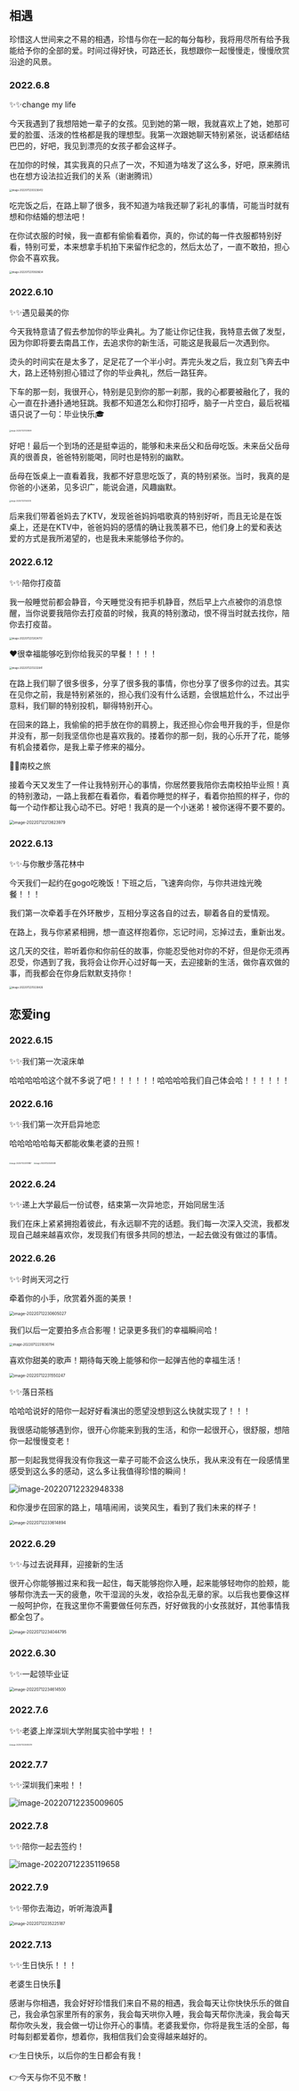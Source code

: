## **相遇**

珍惜这人世间来之不易的相遇，珍惜与你在一起的每分每秒，我将用尽所有给予我能给予你的全部的爱。时间过得好快，可路还长，我想跟你一起慢慢走，慢慢欣赏沿途的风景。

### **2022.6.8** 

✨✨change my life

今天我遇到了我想陪她一辈子的女孩。见到她的第一眼，我就喜欢上了她，她那可爱的脸蛋、活泼的性格都是我的理想型。我第一次跟她聊天特别紧张，说话都结结巴巴的，好吧，我见到漂亮的女孩子都会这样子。

在加你的时候，其实我真的只点了一次，不知道为啥发了这么多，好吧，原来腾讯也在想方设法拉近我们的关系（谢谢腾讯）

<img src="https://ldt-typora.oss-cn-shenzhen.aliyuncs.com/img/image-20220712203236412.png" alt="image-20220712203236412" style="zoom:30%;" />

吃完饭之后，在路上聊了很多，我不知道为啥我还聊了彩礼的事情，可能当时就有想和你结婚的想法吧！

在你试衣服的时候，我一直都有偷偷看着你，真的，你试的每一件衣服都特别好看，特别可爱，本来想拿手机拍下来留作纪念的，然后太怂了，一直不敢拍，担心你会不喜欢我。

<img src="https://ldt-typora.oss-cn-shenzhen.aliyuncs.com/img/image-20220712210928634.png" alt="image-20220712210928634" style="zoom:30%;" />

### 2022.6.10

✨✨遇见最美的你

今天我特意请了假去参加你的毕业典礼。为了能让你记住我，我特意去做了发型，因为你即将要去南昌工作，去追求你的新生活，可能这是我最后一次遇到你。

烫头的时间实在是太多了，足足花了一个半小时。弄完头发之后，我立刻飞奔去中大，路上还特别担心错过了你的毕业典礼，然后一路狂奔。

下车的那一刻，我很开心，特别是见到你的那一刹那，我的心都要被融化了，我的心一直在扑通扑通地狂跳。我都不知道怎么和你打招呼，脑子一片空白，最后祝福语只说了一句：毕业快乐🎓

<img src="https://ldt-typora.oss-cn-shenzhen.aliyuncs.com/img/image-20220712211339599.png" alt="image-20220712211339599" style="zoom:20%;" />

好吧！最后一个到场的还是挺幸运的，能够和未来岳父和岳母吃饭。未来岳父岳母真的很善良，爸爸特别能喝，同时也是特别的幽默。

岳母在饭桌上一直看着我，我都不好意思吃饭了，真的特别紧张。当时，我真的是你爸的小迷弟，见多识广，能说会道，风趣幽默。

<img src="https://ldt-typora.oss-cn-shenzhen.aliyuncs.com/img/image-20220712211440016.png" alt="image-20220712211440016" style="zoom:20%;" />

后来我们带着爸妈去了KTV，发现爸爸妈妈唱歌真的特别好听，而且无论是在饭桌上，还是在KTV中，爸爸妈妈的感情的确让我羡慕不已，他们身上的爱和表达爱的方式是我所渴望的，也是我未来能够给予你的。



### 2022.6.12

✨✨陪你打疫苗

我一般睡觉前都会静音，今天睡觉没有把手机静音，然后早上六点被你的消息惊醒，当你说要我陪你去打疫苗的时候，我真的特别激动，恨不得当时就去找你，陪你去打疫苗。

<img src="https://ldt-typora.oss-cn-shenzhen.aliyuncs.com/img/image-20220712212634751.png" alt="image-20220712212634751" style="zoom:30%;" />

❤️很幸福能够吃到你给我买的早餐！！！！

<img src="https://ldt-typora.oss-cn-shenzhen.aliyuncs.com/img/image-20220712213232841.png" alt="image-20220712213232841" style="zoom:30%;" />

在路上我们聊了很多很多，分享了很多我的事情，你也分享了很多你的过去。其实在见你之前，我是特别紧张的，担心我们没有什么话题，会很尴尬什么，不过出乎意料，我们聊的特别投机，聊得特别开心。

在回来的路上，我偷偷的把手放在你的肩膀上，我还担心你会甩开我的手，但是你并没有，那一刻我坚信你也是喜欢我的。搂着你的那一刻，我的心乐开了花，能够有机会搂着你，是我上辈子修来的福分。



🌟🌟南校之旅

接着今天又发生了一件让我特别开心的事情，你居然要我陪你去南校拍毕业照！真的特别激动，一路上我都在看着你，看着你睡觉的样子，看着你拍照的样子，你的每一个动作都让我心动不已。好吧！我真的是一个小迷弟！被你迷得不要不要的。

<img src="https://ldt-typora.oss-cn-shenzhen.aliyuncs.com/img/image-20220712213623979.png" alt="image-20220712213623979" style="zoom:50%;" />



### 2022.6.13

✨✨与你散步落花林中

今天我们一起约在gogo吃晚饭！下班之后，飞速奔向你，与你共进烛光晚餐！！！

我们第一次牵着手在外环散步，互相分享这各自的过去，聊着各自的爱情观。

在路上，我与你紧紧相拥，想一直这样抱着你，忘记时间，忘掉过去，重新出发。

这几天的交往，聆听着你和你前任的故事，你能忍受他对你的不好，但是你无须再忍受，你遇到了我，我将会让你开心过好每一天，去迎接新的生活，做你喜欢做的事，而我都会在你身后默默支持你！

<img src="https://ldt-typora.oss-cn-shenzhen.aliyuncs.com/img/image-20220712215538426.png" alt="image-20220712215538426" style="zoom:30%;" />



## 恋爱ing

### 2022.6.15

✨✨我们第一次滚床单

哈哈哈哈哈这个就不多说了吧！！！！！！哈哈哈哈我们自己体会哈！！！！！！



### 2022.6.16

✨✨我们第一次开启异地恋

哈哈哈哈哈每天都能收集老婆的丑照！

<img src="../../Library/Application%20Support/typora-user-images/image-20220712230131887.png" alt="image-20220712230131887" style="zoom:20%;" />

<img src="https://ldt-typora.oss-cn-shenzhen.aliyuncs.com/img/image-20220712225615918.png" alt="image-20220712225615918" style="zoom:20%;" />

### 2022.6.24

✨✨递上大学最后一份试卷，结束第一次异地恋，开始同居生活

我们在床上紧紧拥抱着彼此，有永远聊不完的话题。我们每一次深入交流，我都发现自己越来越喜欢你，发现我们有很多共同的想法，一起去做没有做过的事情。



### 2022.6.26

✨✨时尚天河之行

牵着你的小手，欣赏着外面的美景！

<img src="https://ldt-typora.oss-cn-shenzhen.aliyuncs.com/img/image-20220712230605027.png" alt="image-20220712230605027" style="zoom:50%;" />

我们以后一定要拍多点合影喔！记录更多我们的幸福瞬间哈！

<img src="https://ldt-typora.oss-cn-shenzhen.aliyuncs.com/img/image-20220712231030794.png" alt="image-20220712231030794" style="zoom:40%;" />

喜欢你甜美的歌声！期待每天晚上能够和你一起弹吉他的幸福生活！

<img src="https://ldt-typora.oss-cn-shenzhen.aliyuncs.com/img/image-20220712231550247.png" alt="image-20220712231550247" style="zoom:50%;" />



✨✨落日茶档

哈哈哈说好的陪你一起好好看演出的愿望没想到这么快就实现了！！！

我很感动能够遇到你，很开心你能来到我的生活，和你一起很开心，很舒服，想陪你一起慢慢变老！

那一刻起我觉得我没有你我这一辈子可能不会这么快乐，我从来没有在一段感情里感受到这么多的感动，这么多让我值得珍惜的瞬间！

![image-20220712232948338](https://ldt-typora.oss-cn-shenzhen.aliyuncs.com/img/image-20220712232948338.png)

和你漫步在回家的路上，嘻嘻闹闹，谈笑风生，看到了我们未来的样子！

<img src="https://ldt-typora.oss-cn-shenzhen.aliyuncs.com/img/image-20220712233614894.png" alt="image-20220712233614894" style="zoom:50%;" />



### 2022.6.29

✨✨与过去说拜拜，迎接新的生活

很开心你能够搬过来和我一起住，每天能够抱你入睡，起来能够轻吻你的脸颊，能够帮你洗去一天的疲惫，吹干湿润的头发，收拾杂乱无章的家。以后我也要像这样一般呵护你，在我这里你不需要做任何东西，好好做我的小女孩就好，其他事情我都全包了。

<img src="https://ldt-typora.oss-cn-shenzhen.aliyuncs.com/img/image-20220712234044795.png" alt="image-20220712234044795" style="zoom:50%;" />





### 2022.6.30

✨✨一起领毕业证

<img src="https://ldt-typora.oss-cn-shenzhen.aliyuncs.com/img/image-20220712234614500.png" alt="image-20220712234614500" style="zoom:50%;" />

### 2022.7.6

✨✨老婆上岸深圳大学附属实验中学啦！！

<img src="https://ldt-typora.oss-cn-shenzhen.aliyuncs.com/img/image-20220712234925379.png" alt="image-20220712234925379" style="zoom:20%;" />

### 2022.7.7

✨✨深圳我们来啦！！

![image-20220712235009605](https://ldt-typora.oss-cn-shenzhen.aliyuncs.com/img/image-20220712235009605.png)



### 2022.7.8

✨✨陪你一起去签约！

![image-20220712235119658](https://ldt-typora.oss-cn-shenzhen.aliyuncs.com/img/image-20220712235119658.png )



### 2022.7.9

✨✨带你去海边，听听海浪声🌊

<img src="https://ldt-typora.oss-cn-shenzhen.aliyuncs.com/img/image-20220712235225187.png" alt="image-20220712235225187" style="zoom:50%;" />



### 2022.7.13

✨✨生日快乐！！！

老婆生日快乐🎂

感谢与你相遇，我会好好珍惜我们来自不易的相遇，我会每天让你快快乐乐的做自己，我会承包家里所有的家务，我会每天哄你入睡，我会每天帮你洗澡，我会每天帮你吹头发，我会做一切让你开心的事情。老婆我爱你，你将是我生活的全部，每时每刻都爱着你，想着你，我相信我们会变得越来越好的。



👉生日快乐，以后你的生日都会有我！



👉今天与你不见不散！

